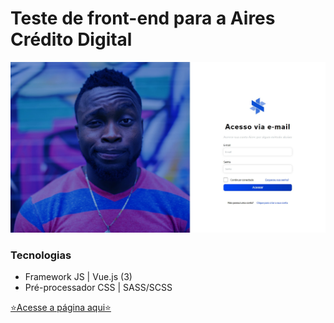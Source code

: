 # Teste de front-end para a Aires Crédito Digital

![image](readme-cover.jpg)


### Tecnologias
- Framework JS | Vue.js (3)
- Pré-processador CSS | SASS/SCSS


[⭐Acesse a página aqui⭐](https://aires-front-end-login-test.vercel.app)
